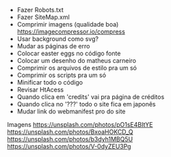 - Fazer Robots.txt
- Fazer SiteMap.xml
- Comprimir imagens (qualidade boa) https://imagecompressor.io/compress
- Usar background como svg?
- Mudar as páginas de erro
- Colocar easter eggs no código fonte
- Colocar um desenho do matheus carneiro
- Comprimir os arquivos de estilo pra um só
- Comprimir os scripts pra um só
- Minificar todo o código
- Revisar HtAcess
- Quando clica em 'credits' vai pra página de créditos
- Quando clica no '???' todo o site fica em japonês
- Mudar link do webmanifest pro do site

Imagens
https://unsplash.com/photos/pO1sE4BItYE
https://unsplash.com/photos/BxoaHOKCD_Q
https://unsplash.com/photos/b3dyh1MBQ5U
https://unsplash.com/photos/V-0dyZEU3Pg